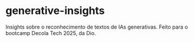 # generative-insights
Insights sobre o reconhecimento de textos de IAs generativas. Feito para o bootcamp Decola Tech 2025, da Dio.
